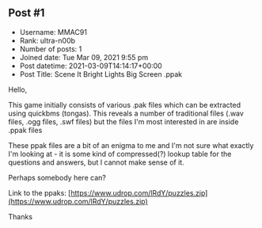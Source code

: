 ## Post #1
- Username: MMAC91
- Rank: ultra-n00b
- Number of posts: 1
- Joined date: Tue Mar 09, 2021 9:55 pm
- Post datetime: 2021-03-09T14:14:17+00:00
- Post Title: Scene It Bright Lights Big Screen .ppak

Hello,

This game initially consists of various .pak files which can be extracted using quickbms (tongas).
This reveals a number of traditional files (.wav files, .ogg files, .swf files) but the files I'm most interested in are inside .ppak files

These ppak files are a bit of an enigma to me and I'm not sure what exactly I'm looking at - it is some kind of compressed(?) lookup table for the questions and answers, but I cannot make sense of it.

Perhaps somebody here can?

Link to the ppaks: [https://www.udrop.com/lRdY/puzzles.zip](https://www.udrop.com/lRdY/puzzles.zip)

Thanks
